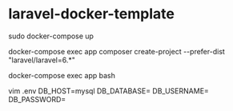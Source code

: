 # laravel-docker-template

sudo docker-compose up

docker-compose exec app composer create-project --prefer-dist "laravel/laravel=6.*"

docker-compose exec app bash

vim .env
 DB_HOST=mysql
 DB_DATABASE=
 DB_USERNAME=
 DB_PASSWORD=
 
